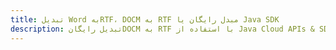---title: تبدیل Word بهRTF، DOCM به RTF مبدل رایگان یا Java SDKdescription: تبدیل رایگانDOCM به RTF با استفاده از Java Cloud APIs & SDK. همچنین اسناد Microsoft Word و OpenOffice را در Cloud ایجاد، ویرایش و رندر کنید.---